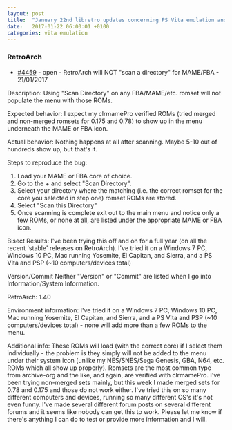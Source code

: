 ```yaml
---
layout: post
title:  "January 22nd libretro updates concerning PS Vita emulation and emulators"
date:   2017-01-22 06:00:01 +0100
categories: vita emulation
---
```


### RetroArch
- [#4459](https://github.com/libretro/RetroArch/issues/4459) - open - RetroArch will NOT "scan a directory" for MAME/FBA - 21/01/2017

Description:
Using "Scan Directory" on any FBA/MAME/etc. romset will not populate the menu with those ROMs.

Expected behavior:
I expect my clrmamePro verified ROMs (tried merged and non-merged romsets for 0.175 and 0.78) to show up in the menu underneath the MAME or FBA icon.

Actual behavior:
Nothing happens at all after scanning. Maybe 5-10 out of hundreds show up, but that's it.

Steps to reproduce the bug:
1. Load your MAME or FBA core of choice.
2. Go to the + and select "Scan Directory".
3. Select your directory where the matching (i.e. the correct romset for the core you selected in step one) romset ROMs are stored.
4. Select "Scan this Directory"
5. Once scanning is complete exit out to the main menu and notice only a few ROMs, or none at all, are listed under the appropriate MAME or FBA icon.

Bisect Results:
I've been trying this off and on for a full year (on all the recent 'stable' releases on RetroArch). I've tried it on a Windows 7 PC, Windows 10 PC, Mac running Yosemite, El Capitan, and Sierra, and a PS VIta and PSP (~10 computers/devices total)

Version/Commit
Neither "Version" or "Commit" are listed when I go into Information/System Information. 

RetroArch:
1.40

Environment information:
I've tried it on a Windows 7 PC, Windows 10 PC, Mac running Yosemite, El Capitan, and Sierra, and a PS VIta and PSP (~10 computers/devices total) - none will add more than a few ROMs to the menu.

Additional info:
These ROMs will load (with the correct core) if I select them individually - the problem is they simply will not be added to the menu under their system icon (unlike my NES/SNES/Sega Genesis, GBA, N64, etc. ROMs which all show up properly). Romsets are the most common type from archive-org and the like, and again, are verified with clrmamePro. I've been trying non-merged sets mainly, but this week I made merged sets for 0.78 and 0.175 and those do not work either. I've tried this on so many different computers and devices, running so many different OS's it's not even funny. I've made several different forum posts on several different forums and it seems like nobody can get this to work. Please let me know if there's anything I can do to test or provide more information and I will.




